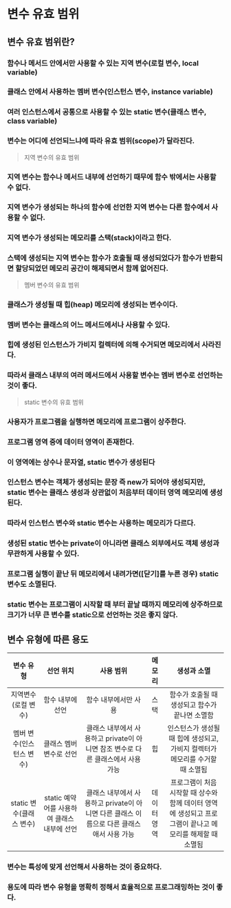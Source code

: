 # 변수 유효 범위
## 변수 유효 범위란?
### 함수나 메서드 안에서만 사용할 수 있는 지역 변수(로컬 변수, local variable)
### 클래스 안에서 사용하는 멤버 변수(인스턴스 변수, instance variable)
### 여러 인스턴스에서 공통으로 사용할 수 있는 static 변수(클래스 변수, class variable)
### 변수는 어디에 선언되느냐에 따라 유효 범위(scope)가 달라진다.
> 지역 변수의 유효 범위
### 지역 변수는 함수나 메서드 내부에 선언하기 때무에 함수 밖에서는 사용할 수 없다.
### 지역 변수가 생성되는 하나의 함수에 선언한 지역 변수는 다른 함수에서 사용할 수 없다.
### 지역 변수가 생성되는 메모리를 스택(stack)이라고 한다.
### 스택에 생성되는 지역 변수는 함수가 호출될 때 생성되었다가 함수가 반환되면 할당되었던 메모리 공간이 해제되면서 함께 없어진다.
> 멤버 변수의 유효 범위
### 클래스가 생성될 때 힙(heap) 메모리에 생성되는 변수이다.
### 멤버 변수는 클래스의 어느 메서드에서나 사용할 수 있다.
### 힙에 생성된 인스턴스가 가비지 컬렉터에 의해 수거되면 메모리에서 사라진다.
### 따라서 클래스 내부의 여러 메서드에서 사용할 변수는 멤버 변수로 선언하는 것이 좋다.
> static 변수의 유효 범위
### 사용자가 프로그램을 실행하면 메모리에 프로그램이 상주한다.
### 프로그램 영역 중에 데이터 영역이 존재한다.
### 이 영역에는 상수나 문자열, static 변수가 생성된다
### 인스턴스 변수는 객체가 생성되는 문장 즉 new가 되어야 생성되지만, static 변수는 클래스 생성과 상관없이 처음부터 데이터 영역 메모리에 생성된다.
### 따라서 인스턴스 변수와 static 변수는 사용하는 메모리가 다르다.
### 생성된 static 변수는 private이 아니라면 클래스 외부에서도 객체 생성과 무관하게 사용할 수 있다.
### 프로그램 실행이 끝난 뒤 메모리에서 내려가면([닫기]를 누른 경우) static 변수도 소멸된다.
### static 변수는 프로그램이 시작할 때 부터 끝날 때까지 메모리에 상주하므로 크기가 너무 큰 변수를 static으로 선언하는 것은 좋지 않다.
## 변수 유형에 따른 용도
| 변수 유형 | 선언 위치 | 사용 범위 | 메모리 | 생성과 소멸 |
| :---: | :---: | :---: | :---: | :---: |
| 지역변수(로컬 변수) | 함수 내부에 선언 | 함수 내부에서만 사용 | 스택 | 함수가 호출될 때 생성되고 함수가 끝나면 소멸함 |
| 멤버 변수(인스턴스 변수) | 클래스 멤버 변수로 선언 | 클래스 내부에서 사용하고 private이 아니면 참조 변수로 다른 클래스에서 사용 가능 | 힙 | 인스턴스가 생성될 때 힙에 생성되고, 가비지 컬렉터가 메모리를 수거할 때 소멸됨 |
| static 변수(클래스 변수) | static 예약어를 사용하여 클래스 내부에 선언 | 클래스 내부에서 사용하고 private이 아니면 다른 클래스 이름으로 다른 클래스애서 사용 가능 | 데이터 영역 | 프로그램이 처음 시작할 때 상수와 함께 데이터 영역에 생성되고 프로그램이 끝나고 메모리를 해제할 때 소멸됨 |
### 변수는 특성에 맞게 선언해서 사용하는 것이 중요하다.
### 용도에 따라 변수 유형을 명확히 정해서 효율적으로 프로그래밍하는 것이 좋다.